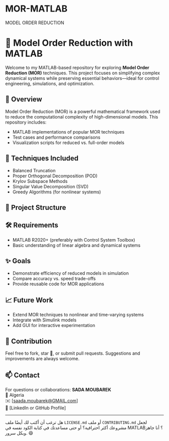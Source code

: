 # MOR-MATLAB
MODEL ORDER REDUCTION
# 🧠 Model Order Reduction with MATLAB

Welcome to my MATLAB-based repository for exploring **Model Order Reduction (MOR)** techniques. This project focuses on simplifying complex dynamical systems while preserving essential behaviors—ideal for control engineering, simulations, and optimization.

## 📌 Overview

Model Order Reduction (MOR) is a powerful mathematical framework used to reduce the computational complexity of high-dimensional models. This repository includes:
- MATLAB implementations of popular MOR techniques
- Test cases and performance comparisons
- Visualization scripts for reduced vs. full-order models

## 🚀 Techniques Included

- Balanced Truncation
- Proper Orthogonal Decomposition (POD)
- Krylov Subspace Methods
- Singular Value Decomposition (SVD)
- Greedy Algorithms (for nonlinear systems)

## 📁 Project Structure


## 🛠 Requirements

- MATLAB R2020+ (preferably with Control System Toolbox)
- Basic understanding of linear algebra and dynamical systems

## ✨ Goals

- Demonstrate efficiency of reduced models in simulation
- Compare accuracy vs. speed trade-offs
- Provide reusable code for MOR applications

## 📈 Future Work

- Extend MOR techniques to nonlinear and time-varying systems
- Integrate with Simulink models
- Add GUI for interactive experimentation

## 🤝 Contribution

Feel free to fork, star 🌟, or submit pull requests. Suggestions and improvements are always welcome.

## 📫 Contact

For questions or collaborations:
**SADA MOUBAREK**  
📍 Algeria  
✉️ [saada.moubarek@GMAIL.com]  
🔗 [LinkedIn or GitHub Profile]

---

هل ترغب أن أكتب لك أيضًا ملف `LICENSE.md` أو ملف `CONTRIBUTING.md` لجعل مشروعك أكثر احترافية؟ أو حتى مساعدتك في كتابة الكود نفسه في MATLAB؟ أنا جاهز وبكل سرور. 😄
